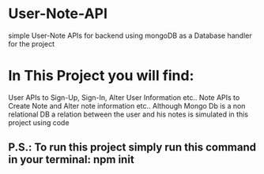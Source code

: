# User-Note-API
simple User-Note APIs for backend using mongoDB as a Database handler for the project
# In This Project you will find:
User APIs to Sign-Up, Sign-In, Alter User Information etc..
Note APIs to Create Note and Alter note information etc..
Although Mongo Db is a non relational DB a relation between the user and his notes is simulated in this project using code
## P.S.: To run this project simply run this command in your terminal: npm init
